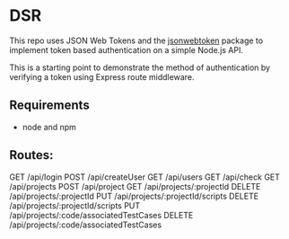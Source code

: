 # DSR

This repo uses JSON Web Tokens and the [jsonwebtoken](https://github.com/auth0/node-jsonwebtoken) package to implement token based authentication on a simple Node.js API.

This is a starting point to demonstrate the method of authentication by verifying a token using Express route middleware.

## Requirements

- node and npm

## Routes:
GET /api/login
POST /api/createUser
GET /api/users
GET /api/check
GET /api/projects 
POST /api/project
GET /api/projects/:projectId
DELETE /api/projects/:projectId
PUT /api/projects/:projectId/scripts
DELETE /api/projects/:projectId/scripts
PUT /api/projects/:code/associatedTestCases
DELETE /api/projects/:code/associatedTestCases
